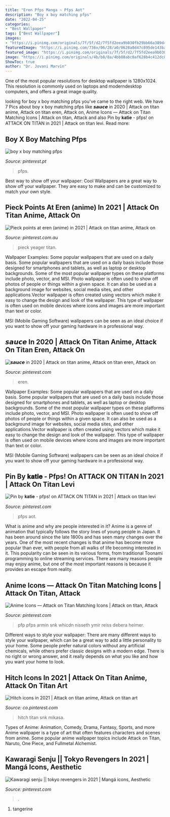 ```yaml
---
title: "Eren Pfps Manga ~ Pfps Aot"
description: "Boy x boy matching pfps"
date: "2022-04-25"
categories:
- "Best Wallpaper"
tags: ["Best Wallpaper"]
images:
- "https://i.pinimg.com/originals/7f/5f/d2/7f5fd2eea9b030fb29bb66a389d4be2f.jpg"
featuredImage: "https://i.pinimg.com/736x/06/28/a0/0628a0d47c895de143baae932ddefcf5.jpg"
featured_image: "https://i.pinimg.com/originals/7f/5f/d2/7f5fd2eea9b030fb29bb66a389d4be2f.jpg"
image: "https://i.pinimg.com/originals/4b/b8/8a/4bb88abc0af628b4c412dc8aede4bf17.jpg"
ShowToc: true
author: "Dr. Jovani Marvin"
---
```



One of the most popular resolutions for desktop wallpaper is 1280x1024. This resolution is commonly used on laptops and moderndesktop computers, and offers a great image quality.

	

		
looking for boy x boy matching pfps you've came to the right web. We have 7 Pics about boy x boy matching pfps like 𝙨𝙖𝙪𝙘𝙚 in 2020 | Attack on titan anime, Attack on titan eren, Attack on, Anime Icons — Attack on Titan Matching Icons | Attack on titan, Attack and also Pin by 𝐤𝐚𝐭𝐢𝐞 - pfps! on ATTACK ON TITAN in 2021 | Attack on titan levi. Read more:
		
    
## Boy X Boy Matching Pfps

<img loading=lazy src="https://i.pinimg.com/474x/dd/6d/f3/dd6df365bf5e84067d3f077db89dae5a.jpg" onerror="this.onerror=null;this.src='https://tse2.mm.bing.net/th?id=OIP.s-m0GxCHUwI1e0_DvlXtQQAAAA&amp;pid=15.1';" alt="boy x boy matching pfps">

_Source: pinterest.pt_

>pfps. 

	

Best way to show off your wallpaper:
Cool Wallpapers are a great way to show off your wallpaper. They are easy to make and can be customized to match your own style.

    
## Pieck Points At Eren (anime) In 2021 | Attack On Titan Anime, Attack On

<img loading=lazy src="https://i.pinimg.com/736x/cb/d8/c6/cbd8c6ad1727a1c58163e601af09c736.jpg" onerror="this.onerror=null;this.src='https://tse1.mm.bing.net/th?id=OIP.IjfIBZKv56iANtLyp4jpJAAAAA&amp;pid=15.1';" alt="Pieck points at eren (anime) in 2021 | Attack on titan anime, Attack on">

_Source: pinterest.com.au_

>pieck yeager titan. 

	

Wallpaper Examples: Some popular wallpapers that are used on a daily basis.
Some popular wallpapers that are used on a daily basis include those designed for smartphones and tablets, as well as laptop or desktop backgrounds. Some of the most popular wallpaper types on these platforms include photo, vector, and MSI. 
Photo wallpaper is often used to show off photos of people or things within a given space. It can also be used as a background image for websites, social media sites, and other applications.Vector wallpaper is often created using vectors which make it easy to change the design and look of the wallpaper. This type of wallpaper is often used on mobile devices where icons and images are more important than text or color. 

MSI (Mobile Gaming Software) wallpapers can be seen as an ideal choice if you want to show off your gaming hardware in a professional way.

    
## 𝙨𝙖𝙪𝙘𝙚 In 2020 | Attack On Titan Anime, Attack On Titan Eren, Attack On

<img loading=lazy src="https://i.pinimg.com/736x/ea/63/67/ea6367a1ad3c2e7b73cd6456ce75f2b3.jpg" onerror="this.onerror=null;this.src='https://tse1.mm.bing.net/th?id=OIP.2S41wthB3UhH6-CPez7ByAHaHa&amp;pid=15.1';" alt="𝙨𝙖𝙪𝙘𝙚 in 2020 | Attack on titan anime, Attack on titan eren, Attack on">

_Source: pinterest.com_

>eren. 

	

Wallpaper Examples: Some popular wallpapers that are used on a daily basis.
Some popular wallpapers that are used on a daily basis include those designed for smartphones and tablets, as well as laptop or desktop backgrounds. Some of the most popular wallpaper types on these platforms include photo, vector, and MSI. 
Photo wallpaper is often used to show off photos of people or things within a given space. It can also be used as a background image for websites, social media sites, and other applications.Vector wallpaper is often created using vectors which make it easy to change the design and look of the wallpaper. This type of wallpaper is often used on mobile devices where icons and images are more important than text or color. 

MSI (Mobile Gaming Software) wallpapers can be seen as an ideal choice if you want to show off your gaming hardware in a professional way.

    
## Pin By 𝐤𝐚𝐭𝐢𝐞 - Pfps! On ATTACK ON TITAN In 2021 | Attack On Titan Levi

<img loading=lazy src="https://i.pinimg.com/736x/06/28/a0/0628a0d47c895de143baae932ddefcf5.jpg" onerror="this.onerror=null;this.src='https://tse1.mm.bing.net/th?id=OIP.LJ33w5caQYLqsI0cm4pdYAHaHa&amp;pid=15.1';" alt="Pin by 𝐤𝐚𝐭𝐢𝐞 - pfps! on ATTACK ON TITAN in 2021 | Attack on titan levi">

_Source: pinterest.com_

>pfps aot. 

	

What is anime and why are people interested in it?
Anime is a genre of animation that typically follows the story lines of young people in Japan. It has been around since the late 1800s and has seen many changes over the years. One of the most recent changes is that anime has become more popular than ever, with people from all walks of life becoming interested in it. This popularity can be seen in its various forms, from traditional Toonami programming to online streaming services. There are many reasons people may enjoy anime, but one of the most important reasons is because it provides an escape from reality.

    
## Anime Icons — Attack On Titan Matching Icons | Attack On Titan, Attack

<img loading=lazy src="https://i.pinimg.com/736x/c1/13/07/c11307d71545fa9b9f42501cb997bd32.jpg" onerror="this.onerror=null;this.src='https://tse1.mm.bing.net/th?id=OIP.Y26sSN6rT3y14XD-HxhyywHaIZ&amp;pid=15.1';" alt="Anime Icons — Attack on Titan Matching Icons | Attack on titan, Attack">

_Source: pinterest.com_

>pfp pfps armin snk whicdn nisseth ymir reiss debera heimer. 

	

Different ways to style your wallpaper:
There are many different ways to style your wallpaper, which can be a great way to add a little personality to your home. Some people prefer natural colors without any artificial chemicals, while others prefer classic designs with a modern edge. There is no right or wrong answer, and it really depends on what you like and how you want your home to look.

    
## Hitch Icons In 2021 | Attack On Titan Anime, Attack On Titan Art

<img loading=lazy src="https://i.pinimg.com/originals/7f/5f/d2/7f5fd2eea9b030fb29bb66a389d4be2f.jpg" onerror="this.onerror=null;this.src='https://tse3.mm.bing.net/th?id=OIP.KFSJ2VBMLVMGCer6z-VxvwHaHZ&amp;pid=15.1';" alt="Hitch icons in 2021 | Attack on titan anime, Attack on titan art">

_Source: co.pinterest.com_

>hitch titan snk mikasa. 

	

Types of Anime: Animation, Comedy, Drama, Fantasy, Sports, and more
Anime wallpaper is a type of art that often features characters and scenes from anime. Some popular anime wallpaper topics include Attack on Titan, Naruto, One Piece, and Fullmetal Alchemist.

    
## Kawaragi Senju || Tokyo Revengers In 2021 | Mangá Icons, Aesthetic

<img loading=lazy src="https://i.pinimg.com/originals/4b/b8/8a/4bb88abc0af628b4c412dc8aede4bf17.jpg" onerror="this.onerror=null;this.src='https://tse2.mm.bing.net/th?id=OIP.EbgC6gbaV5QqSDCYTA1YLAHaGo&amp;pid=15.1';" alt="Kawaragi senju || tokyo revengers in 2021 | Mangá icons, Aesthetic">

_Source: pinterest.com_

>. 

	

1. tangerine 

